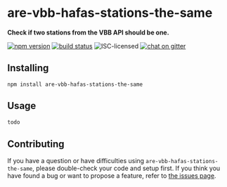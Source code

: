 # are-vbb-hafas-stations-the-same

**Check if two stations from the VBB API should be one.**

[![npm version](https://img.shields.io/npm/v/are-vbb-hafas-stations-the-same.svg)](https://www.npmjs.com/package/are-vbb-hafas-stations-the-same)
[![build status](https://api.travis-ci.org/derhuerst/are-vbb-hafas-stations-the-same.svg?branch=master)](https://travis-ci.org/derhuerst/are-vbb-hafas-stations-the-same)
![ISC-licensed](https://img.shields.io/github/license/derhuerst/are-vbb-hafas-stations-the-same.svg)
[![chat on gitter](https://badges.gitter.im/derhuerst.svg)](https://gitter.im/derhuerst)


## Installing

```shell
npm install are-vbb-hafas-stations-the-same
```


## Usage

```js
todo
```


## Contributing

If you have a question or have difficulties using `are-vbb-hafas-stations-the-same`, please double-check your code and setup first. If you think you have found a bug or want to propose a feature, refer to [the issues page](https://github.com/derhuerst/are-vbb-hafas-stations-the-same/issues).
